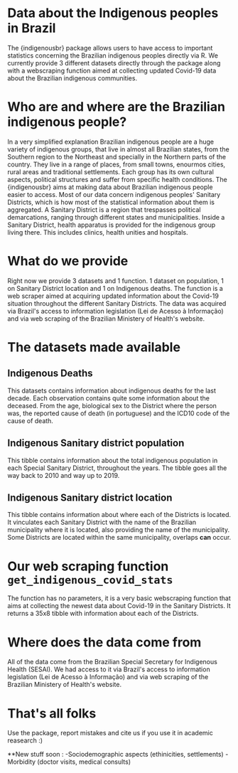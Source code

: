 # Data about the Indigenous peoples in Brazil
 The {indigenousbr} package allows users to have access to important statistics concerning the Brazilian indigenous peoples directly via R. We currently provide 3 different datasets directly through the package along with a webscraping function aimed at collecting updated Covid-19 data about the Brazilian indigenous communities.
 
 
# Who are and where are the Brazilian indigenous people?

In a very simplified explanation Brazilian indigenous people are a huge variety of indigenous groups, that live in almost all Brazilian states, from the Southern region to the Northeast and specially in the Northern parts of the country. They live in a range of places, from small towns, enourmos cities, rural areas and traditional settlements. Each group has its own cultural aspects, political structures and suffer from specific health conditions. The {indigenousbr} aims at making data about Brazilian indigenous people easier to access. Most of our data concern indigenous peoples' Sanitary Districts, which is how most of the statistical information about them is aggregated. A Sanitary District is a region that trespasses political demarcations, ranging through different states and municipalities. Inside a Sanitary District, health apparatus is provided for the indigenous group living there. This includes clinics, health unities and hospitals.
 
# What do we provide

Right now we provide 3 datasets and 1 function. 1 dataset on population, 1 on Sanitary District location and 1 on Indigenous deaths. The function is a web scraper aimed at acquiring updated information about the Covid-19 situation throughout the different Sanitary Districts. The data was acquired via Brazil's access to information legislation (Lei de Acesso à Informação) and via web scraping of the Brazilian Ministery of Health's website.

# The datasets made available

## Indigenous Deaths

This datasets contains information about indigenous deaths for the last decade. Each observation contains quite some information about the deceased. From the age, biological sex to the District where the person was, the reported cause of death (in portuguese) and the ICD10 code of the cause of death.
 
## Indigenous Sanitary district population
 
 This tibble contains information about the total indigenous population in each Special Sanitary District, throughout the years. The tibble goes all the way back to 2010 and way up to 2019. 
 
## Indigenous Sanitary district location
 
 This tibble contains information about where each of the Districts is located. It vinculates each Sanitary District with the name of the Brazilian municipality where it is located, also providing the name of the municipality. Some Districts are located within the same municipality, overlaps **can** occur. 

# Our web scraping function `get_indigenous_covid_stats`

The function has no parameters, it is a very basic webscraping function that aims at collecting the newest data about Covid-19 in the Sanitary Districts. It returns a 35x8 tibble with information about each of the Districts.

# Where does the data come from

All of the data come from the Brazilian Special Secretary for Indigenous Health (SESAI). We had access to it via Brazil's access to information legislation (Lei de Acesso à Informação) and via web scraping of the Brazilian Ministery of Health's website.

# That's all folks

Use the package, report mistakes and cite us if you use it in academic reasearch :)

**New stuff soon :
-Sociodemographic aspects (ethinicities, settlements)
-Morbidity (doctor visits, medical consults)

